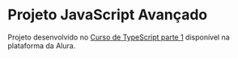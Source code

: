 # Projeto JavaScript Avançado 

Projeto desenvolvido no [Curso de TypeScript parte 1](https://cursos.alura.com.br/course/typescript-parte1) disponível na plataforma da Alura.